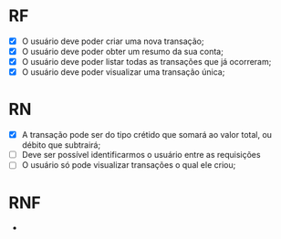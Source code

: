 # RF

- [x] O usuário deve poder criar uma nova transação;
- [x] O usuário deve poder obter um resumo da sua conta;
- [x] O usuário deve poder listar todas as transações que já ocorreram;
- [x] O usuário deve poder visualizar uma transação única;

# RN

- [x] A transação pode ser do tipo crétido que somará ao valor total, ou débito que subtrairá;
- [ ] Deve ser possível identificarmos o usuário entre as requisições
- [ ] O usuário só pode visualizar transações o qual ele criou;

# RNF

- 